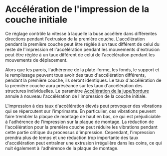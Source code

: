 Accélération de l'impression de la couche initiale
===

Ce réglage contrôle la vitesse à laquelle la buse accélère dans différentes directions pendant l'extrusion de la première couche. L'accélération pendant la première couche peut être réglée à un taux différent de celui du reste de l'impression et l'accélération pendant les mouvements d'extrusion peut être réglée à un taux différent de celui de l'accélération pendant les mouvements de déplacement.

Alors que les parois, l'adhérence de la plate-forme, les fonds, le support et le remplissage peuvent tous avoir des taux d'accélération différents, pendant la première couche, ils seront identiques. Le taux d'accélération de la première couche aura préséance sur les taux d'accélération des structures individuelles. Le paramètre [Accélération de la jupe/bordure](acceleration_skirt_brim.md) annule à nouveau l'accélération de l'impression de la couche initiale.

L'impression à des taux d'accélération élevés peut provoquer des vibrations qui se répercutent sur l'imprimante. En particulier, ces vibrations peuvent faire trembler la plaque de montage de haut en bas, ce qui est préjudiciable à l'adhérence de l'impression sur la plaque de montage. La réduction de l'accélération pour la première couche peut réduire les vibrations pendant cette partie critique du processus d'impression. Cependant, l'impression prendra plus de temps et une réduction trop importante des taux d'accélération peut entraîner une extrusion irrégulière dans les coins, ce qui nuit également à l'adhérence de la plaque de montage.
